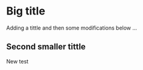 # Big title

Adding a tittle and then some modifications below ...

## Second smaller tittle

New test